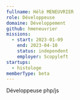 ```yaml
---
fullname: Hélè MENEUVRIER
role: Développeuse
domaine: Développement
github: hmeneuvrier
missions:
  - start: 2023-01-09
    end: 2023-04-10
    status: independent
    employer: Scopyleft
startups:
  - histologe
memberType: beta
---
```


Développeuse php/js
